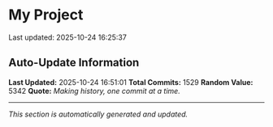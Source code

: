 # My Project


Last updated: 2025-10-24 16:25:37
































































































































































































































































































































































































































































































































































































































































































































































































































































































































































































































































































































































































































































































































































































































































































































































































































































































































































































































































































































































































## Auto-Update Information

**Last Updated:** 2025-10-24 16:51:01
**Total Commits:** 1529
**Random Value:** 5342
**Quote:** _Making history, one commit at a time._

---
_This section is automatically generated and updated._